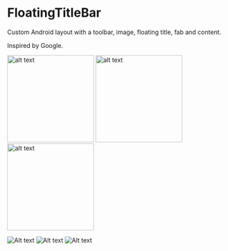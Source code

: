 FloatingTitleBar
================

Custom Android layout with a toolbar, image, floating title, fab and content.

Inspired by Google.

<img src="https://cloud.githubusercontent.com/assets/3639901/4880514/61eb2a12-633c-11e4-8fdb-540b40bf043e.png" alt="alt text" width="200px">
<img src="https://cloud.githubusercontent.com/assets/3639901/4880516/65df8154-633c-11e4-80d6-f32d34e197a7.png" alt="alt text" width="200px">
<img src="https://cloud.githubusercontent.com/assets/3639901/4880519/6c26c78e-633c-11e4-92f9-a9f6d86943d5.png" alt="alt text" width="200px">

![Alt text](https://cloud.githubusercontent.com/assets/3639901/4880514/61eb2a12-633c-11e4-8fdb-540b40bf043e.png)
![Alt text](https://cloud.githubusercontent.com/assets/3639901/4880516/65df8154-633c-11e4-80d6-f32d34e197a7.png)
![Alt text](https://cloud.githubusercontent.com/assets/3639901/4880519/6c26c78e-633c-11e4-92f9-a9f6d86943d5.png)